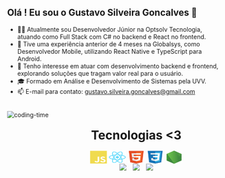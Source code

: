 ## Olá ! Eu sou o Gustavo Silveira Goncalves 👋

* 👨‍💻 Atualmente sou Desenvolvedor Júnior na Optsolv Tecnologia, atuando como Full Stack com C# no backend e React no frontend.
* 📱 Tive uma experiência anterior de 4 meses na Globalsys, como Desenvolvedor Mobile, utilizando React Native e TypeScript para Android.
* 🚀 Tenho interesse em atuar com desenvolvimento backend e frontend, explorando soluções que tragam valor real para o usuário.
* 🎓 Formado em Análise e Desenvolvimento de Sistemas pela UVV.
* 📫 E-mail para contato: gustavo.silveira.goncalves@gmail.com

<div  align="center"> 
  <div style="display: inline_block"><br>
    <img align="left" height="250" alt="coding-time" src="code.gif">
    <h1 align="center">Tecnologias <3</h1>
    <img align="center" height="30" width="40" alt="js-icon"  src="https://raw.githubusercontent.com/devicons/devicon/master/icons/javascript/javascript-plain.svg">
    <img align="center" height="30" width="40" alt="react-icon" src="https://raw.githubusercontent.com/devicons/devicon/master/icons/react/react-original.svg">
    <img align="center" height="30" width="40" alt="html-icon" src="https://raw.githubusercontent.com/devicons/devicon/master/icons/html5/html5-original.svg">
    <img align="center" height="30" width="40" alt="css-icon" src="https://raw.githubusercontent.com/devicons/devicon/master/icons/css3/css3-original.svg">
    <img align="center" height="30" width="40" alt="nodejs-icon" src="https://raw.githubusercontent.com/devicons/devicon/master/icons/nodejs/nodejs-original.svg">
   </div>
    

<div style="display: flex; justify-content: center; gap: 15px;">
  <a href="mailto:gustavo.silveira.goncalves@gmail.com">
    <img width="30" src="https://cdn4.iconfinder.com/data/icons/logos-brands-in-colors/48/google-gmail-512.png">
  </a>
  <a href="https://www.linkedin.com/in/gustavo-gon%C3%A7alves-0a57491a4/">
    <img width="25" src="https://cdn2.iconfinder.com/data/icons/social-media-applications/64/social_media_applications_14-linkedin-512.png">
  </a>
  <a href="https://www.instagram.com/gustavo_goncalvess/">
    <img width="25" src="https://cdn2.iconfinder.com/data/icons/social-icons-33/128/Instagram-512.png">
  </a>
</div>
</div>
  
